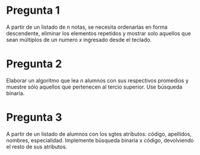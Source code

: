 
# Pregunta 1
A partir de un listado de *n* notas, se necesita ordenarlas en forma descendente, eliminar los elementos repetidos y mostrar solo aquellos que sean múltiplos de un numero *x* ingresado desde el teclado. 

# Pregunta 2
Elaborar un algoritmo que lea *n* alumnos con sus respectivos promedios y muestre sólo aquellos que pertenecen al tercio superior. Use búsqueda binaria.

# Pregunta 3
A partir de un listado de alumnos con los sgtes atributos: código, apellidos, nombres, especialidad. Implemente búsqueda binaria x código, devolviendo el resto de sus atributos.
